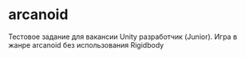 # arcanoid
Тестовое задание для вакансии Unity разработчик (Junior). Игра в жанре arcanoid без использования Rigidbody
